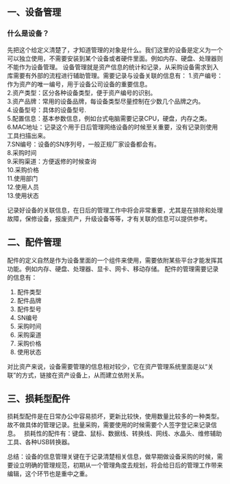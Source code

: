 


## 一、设备管理

### 什么是设备？
  先把这个给定义清楚了，才知道管理的对象是什么。我们这里的设备是定义为一个可以独立使用，不需要安装到某个设备或者硬件里面。例如内存、硬盘、处理器则不能作为设备管理。 
  设备管理就是资产信息的统计和记录，从采购设备需求到入库需要有外部的流程进行辅助管理。需要记录与设备关联的信息有： 
1.资产编号：作为资产的唯一编号，用于设备公司设备的重要信息。    
2.资产类型：区分各种设备类型，便于资产编号的识别。    
3.资产品牌：常用的设备品牌，每设备类型尽量控制在少数几个品牌之内。    
4.设备型号：具体的设备型号.  
5.配置信息：基本参数信息，例如台式电脑需要记录CPU，硬盘，内存之类。    
6.MAC地址：记录这个用于日后管理网络设备的时候至关重要，没有记录则使用工具扫描出来。    
7.SN编号：设备的SN序列号，一般正规厂家设备都会有。    
8.采购时间     
9.采购渠道：方便返修的时候查询    
10.采购价格    
11.使用部门    
12.使用人员    
13.使用状态    

记录好设备的关联信息，在日后的管理工作中将会非常重要，尤其是在排除和处理故障，保修设备，报废资产，升级设备等等，才有关联的信息可以提供参考。 

## 二、配件管理
配件的定义自然是作为设备里面的一个组件来使用，需要依附某些平台才能发挥其功能。例如内存、硬盘、处理器、显卡、网卡、移动存储。 
配件的管理需要记录的信息有： 
1.  配件类型  
2.  配件品牌  
3.  配件型号  
4.  SN编号  
5.  采购时间  
6.  采购渠道  
7.  采购价格  
8.  使用状态  

对比资产来说，设备需要管理的信息相对较少，它在资产管理系统里面是以“关联”的方式，链接在资产设备上，从而建立依附关系。 

## 三、损耗型配件
  损耗型配件是在日常办公中容易损坏，更新比较快，使用数量比较多的一种类型。故不做具体的管理记录。批量采购，需要使用的时候需要个人签字登记来记录信息。 
  损耗性的配件有：键盘、鼠标、数据线、转换线、网线、水晶头、维修辅助工具、各种USB转换器。    


   总结：设备的信息管理关键在于记录清楚相关信息，做早期做设备采购的时候，需要设立明确的管理规范，初期从一个管理角度去规划，将会给日后的管理工作带来编辑，这个环节也是重中之重。     